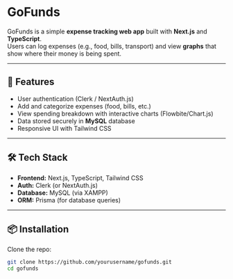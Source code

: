 # GoFunds  

GoFunds is a simple **expense tracking web app** built with **Next.js** and **TypeScript**.  
Users can log expenses (e.g., food, bills, transport) and view **graphs** that show where their money is being spent.  

---

## 🚀 Features  
- User authentication (Clerk / NextAuth.js)  
- Add and categorize expenses (food, bills, etc.)  
- View spending breakdown with interactive charts (Flowbite/Chart.js)  
- Data stored securely in **MySQL** database  
- Responsive UI with Tailwind CSS  

---

## 🛠 Tech Stack  
- **Frontend:** Next.js, TypeScript, Tailwind CSS  
- **Auth:** Clerk (or NextAuth.js)  
- **Database:** MySQL (via XAMPP)  
- **ORM:** Prisma (for database queries)  

---

## 📦 Installation  

Clone the repo:  
```bash
git clone https://github.com/yourusername/gofunds.git
cd gofunds
